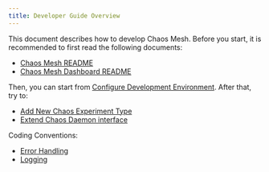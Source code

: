 ```yaml
---
title: Developer Guide Overview
---
```


This document describes how to develop Chaos Mesh. Before you start, it is recommended to first read the following documents:

- [Chaos Mesh README](https://github.com/chaos-mesh/chaos-mesh/blob/master/README.md)
- [Chaos Mesh Dashboard README](https://github.com/chaos-mesh/chaos-mesh/blob/master/ui/README.md)

Then, you can start from [Configure Development Environment](configure-development-environment.md). After that, try to:

- [Add New Chaos Experiment Type](add-new-chaos-experiment-type.md)
- [Extend Chaos Daemon interface](extend-chaos-daemon-interface.md)

Coding Conventions:

- [Error Handling](https://github.com/chaos-mesh/rfcs/blob/main/text/2021-09-27-refine-error-handling.md)
- [Logging](https://github.com/chaos-mesh/rfcs/blob/main/text/2021-12-09-logging.md)

